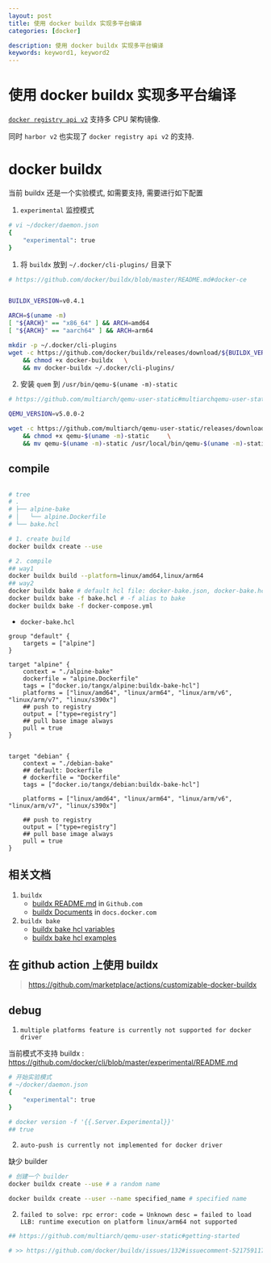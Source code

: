 ```yaml
---
layout: post
title: 使用 docker buildx 实现多平台编译
categories: [docker]

description: 使用 docker buildx 实现多平台编译
keywords: keyword1, keyword2
---
```


# 使用 docker buildx 实现多平台编译

[`docker registry api v2`](https://docs.docker.com/registry/spec/api/) 支持多 CPU 架构镜像.

同时  `harbor v2` 也实现了 `docker registry api v2` 的支持.

# docker buildx

当前 buildx 还是一个实验模式, 如需要支持, 需要进行如下配置

1. `experimental` 监控模式

```bash
# vi ~/docker/daemon.json
{
    "experimental": true
}


```

1. 将 `buildx` 放到 `~/.docker/cli-plugins/` 目录下

```bash
# https://github.com/docker/buildx/blob/master/README.md#docker-ce


BUILDX_VERSION=v0.4.1

ARCH=$(uname -m)
[ "${ARCH}" == "x86_64" ] && ARCH=amd64
[ "${ARCH}" == "aarch64" ] && ARCH=arm64

mkdir -p ~/.docker/cli-plugins
wget -c https://github.com/docker/buildx/releases/download/${BUILDX_VERSION}/buildx-${BUILDX_VERSION}.linux-${ARCH} -O docker-buildx\
    && chmod +x docker-buildx   \
    && mv docker-buildx ~/.docker/cli-plugins/
```

2. 安装 `quem` 到 `/usr/bin/qemu-$(uname -m)-static`

```bash
# https://github.com/multiarch/qemu-user-static#multiarchqemu-user-static-images

QEMU_VERSION=v5.0.0-2

wget -c https://github.com/multiarch/qemu-user-static/releases/download/${QEMU_VERSION}/qemu-$(uname -m)-static -O qemu-$(uname -m)-static \
    && chmod +x qemu-$(uname -m)-static     \
    && mv qemu-$(uname -m)-static /usr/local/bin/qemu-$(uname -m)-static

```

## compile

```bash

# tree
# .
# ├── alpine-bake
# │   └── alpine.Dockerfile
# └── bake.hcl

# 1. create build
docker buildx create --use

# 2. compile
## way1
docker buildx build --platform=linux/amd64,linux/arm64
## way2
docker buildx bake # default hcl file: docker-bake.json, docker-bake.hcl , docker-compose.yaml
docker buildx bake -f bake.hcl # -f alias to bake
docker buildx bake -f docker-compose.yml

```

+ `docker-bake.hcl`

```hcl
group "default" {
	targets = ["alpine"]
}

target "alpine" {
    context = "./alpine-bake"
    dockerfile = "alpine.Dockerfile"
    tags = ["docker.io/tangx/alpine:buildx-bake-hcl"]
    platforms = ["linux/amd64", "linux/arm64", "linux/arm/v6", "linux/arm/v7", "linux/s390x"]
    ## push to registry
    output = ["type=registry"]
    ## pull base image always
    pull = true
}


target "debian" {
    context = "./debian-bake"
    ## default: Dockerfile
    # dockerfile = "Dockerfile"  
    tags = ["docker.io/tangx/debian:buildx-bake-hcl"]

    platforms = ["linux/amd64", "linux/arm64", "linux/arm/v6", "linux/arm/v7", "linux/s390x"]

    ## push to registry
    output = ["type=registry"]
    ## pull base image always
    pull = true
}

```



## 相关文档

1. `buildx`
    + [buildx README.md](https://github.com/docker/buildx/blob/master/README.md#documentation) in `Github.com`
    + [buildx Documents](https://docs.docker.com/buildx/working-with-buildx/#high-level-build-options) in `docs.docker.com`
2. `buildx bake`
    + [buildx bake hcl variables](https://github.com/docker/buildx/blob/e5217f26e2e4ea6e4d35db95750bf7ff9eb9f188/bake/bake.go#L322:6)
    + [buildx bake hcl examples](https://github.com/docker/buildx/blob/master/README.md#file-definition)


## 在 github action 上使用 buildx

> https://github.com/marketplace/actions/customizable-docker-buildx

## debug

1. `multiple platforms feature is currently not supported for docker driver`

当前模式不支持 buildx : https://github.com/docker/cli/blob/master/experimental/README.md

```bash
# 开始实验模式 
# ~/docker/daemon.json
{
    "experimental": true
}

# docker version -f '{{.Server.Experimental}}'
## true
```

2. `auto-push is currently not implemented for docker driver`

缺少 builder

```bash
# 创建一个 builder 
docker buildx create --use # a random name

docker buildx create --user --name specified_name # specified name

```

2. `failed to solve: rpc error: code = Unknown desc = failed to load LLB: runtime execution on platform linux/arm64 not supported`

```bash
## https://github.com/multiarch/qemu-user-static#getting-started

# >> https://github.com/docker/buildx/issues/132#issuecomment-521759117



```


